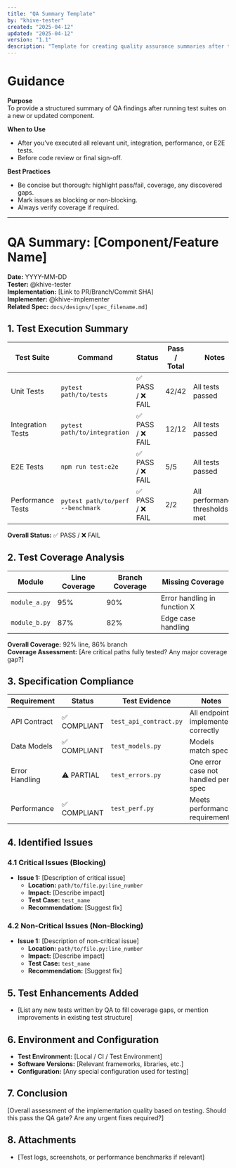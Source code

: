 ```yaml
---
title: "QA Summary Template"
by: "khive-tester"
created: "2025-04-12"
updated: "2025-04-12"
version: "1.1"
description: "Template for creating quality assurance summaries after testing khive components"
---
```


# Guidance

**Purpose**\
To provide a structured summary of QA findings after running test suites on a
new or updated component.

**When to Use**

- After you’ve executed all relevant unit, integration, performance, or E2E
  tests.
- Before code review or final sign-off.

**Best Practices**

- Be concise but thorough: highlight pass/fail, coverage, any discovered gaps.
- Mark issues as blocking or non-blocking.
- Always verify coverage if required.

---

# QA Summary: [Component/Feature Name]

**Date:** YYYY-MM-DD\
**Tester:** @khive-tester\
**Implementation:** [Link to PR/Branch/Commit SHA]\
**Implementer:** @khive-implementer\
**Related Spec:** `docs/designs/[spec_filename.md]`

## 1. Test Execution Summary

| Test Suite        | Command                           | Status            | Pass / Total | Notes                          |
| ----------------- | --------------------------------- | ----------------- | ------------ | ------------------------------ |
| Unit Tests        | `pytest path/to/tests`            | ✅ PASS / ❌ FAIL | 42/42        | All tests passed               |
| Integration Tests | `pytest path/to/integration`      | ✅ PASS / ❌ FAIL | 12/12        | All tests passed               |
| E2E Tests         | `npm run test:e2e`                | ✅ PASS / ❌ FAIL | 5/5          | All tests passed               |
| Performance Tests | `pytest path/to/perf --benchmark` | ✅ PASS / ❌ FAIL | 2/2          | All performance thresholds met |

**Overall Status:** ✅ PASS / ❌ FAIL

## 2. Test Coverage Analysis

| Module        | Line Coverage | Branch Coverage | Missing Coverage             |
| ------------- | ------------- | --------------- | ---------------------------- |
| `module_a.py` | 95%           | 90%             | Error handling in function X |
| `module_b.py` | 87%           | 82%             | Edge case handling           |

**Overall Coverage:** 92% line, 86% branch\
**Coverage Assessment:** [Are critical paths fully tested? Any major coverage
gap?]

## 3. Specification Compliance

| Requirement    | Status       | Test Evidence          | Notes                               |
| -------------- | ------------ | ---------------------- | ----------------------------------- |
| API Contract   | ✅ COMPLIANT | `test_api_contract.py` | All endpoints implemented correctly |
| Data Models    | ✅ COMPLIANT | `test_models.py`       | Models match spec                   |
| Error Handling | ⚠️ PARTIAL   | `test_errors.py`       | One error case not handled per spec |
| Performance    | ✅ COMPLIANT | `test_perf.py`         | Meets performance requirements      |

## 4. Identified Issues

### 4.1 Critical Issues (Blocking)

- **Issue 1:** [Description of critical issue]
  - **Location:** `path/to/file.py:line_number`
  - **Impact:** [Describe impact]
  - **Test Case:** `test_name`
  - **Recommendation:** [Suggest fix]

### 4.2 Non-Critical Issues (Non-Blocking)

- **Issue 1:** [Description of non-critical issue]
  - **Location:** `path/to/file.py:line_number`
  - **Impact:** [Describe impact]
  - **Test Case:** `test_name`
  - **Recommendation:** [Suggest fix]

## 5. Test Enhancements Added

- [List any new tests written by QA to fill coverage gaps, or mention
  improvements in existing test structure]

## 6. Environment and Configuration

- **Test Environment:** [Local / CI / Test Environment]
- **Software Versions:** [Relevant frameworks, libraries, etc.]
- **Configuration:** [Any special configuration used for testing]

## 7. Conclusion

[Overall assessment of the implementation quality based on testing. Should this
pass the QA gate? Are any urgent fixes required?]

## 8. Attachments

- [Test logs, screenshots, or performance benchmarks if relevant]
